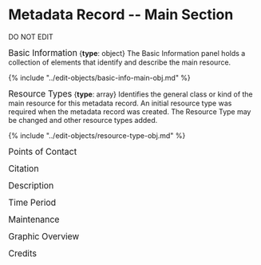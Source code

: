 # Metadata Record -- Main Section
DO NOT EDIT

<span class="md-panel" style="font-size: larger">Basic Information</span> <i class="fa fa-asterisk required" title="Required"> </i> {**type**: object} The <span class="md-panel">Basic Information</span> panel holds a collection of elements that identify and describe the main resource.

{% include "../edit-objects/basic-info-main-obj.md" %}

<span class="md-panel" style="font-size: larger">Resource Types</span> <i class="fa fa-asterisk required" title="Required"> </i> {**type**: array} Identifies the general class or kind of the main resource for this metadata record. An initial resource type was required when the metadata record was created.  The <span class="md-panel">Resource Type</span> may be changed and other resource types added.

{% include "../edit-objects/resource-type-obj.md" %}



<span class="md-panel" style="font-size: larger">Points of Contact</span>

<span class="md-panel" style="font-size: larger">Citation</span>

<span class="md-panel" style="font-size: larger">Description</span>

<span class="md-panel" style="font-size: larger">Time Period</span>

<span class="md-panel" style="font-size: larger">Maintenance</span>

<span class="md-panel" style="font-size: larger">Graphic Overview</span>

<span class="md-panel" style="font-size: larger">Credits</span>

